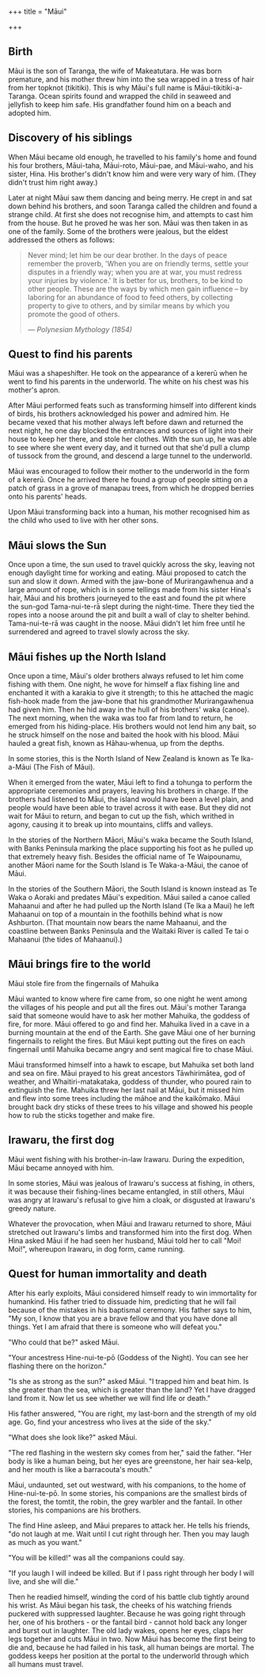 +++
title = "Māui"

+++


<section>
<div></div>
<div>

## Birth

Māui is the son of Taranga, the wife of Makeatutara. He was born premature, and his mother threw him
    into the sea wrapped in a tress of hair from her topknot (tikitiki). This is why Māui's full name is
    Māui-tikitiki-a-Taranga. Ocean spirits found and wrapped the child in seaweed and jellyfish to keep
    him safe. His grandfather found him on a beach and adopted him.

## Discovery of his siblings

When Māui became old enough, he travelled to his family's home and found his four brothers,
    Māui-taha, Māui-roto, Māui-pae, and Māui-waho, and his sister, Hina. His brother's didn't know him
    and were very wary of him. (They didn't trust him right away.)

Later at night Māui saw them dancing and being merry. He crept in and sat down behind his brothers,
    and soon Taranga called the children and found a strange child. At first she does not recognise him,
    and attempts to cast him from the house. But he proved he was her son. Māui was then taken in as one
    of the family. Some of the brothers were jealous, but the eldest addressed the others as follows:


> Never mind; let him be our dear brother. In the days of peace remember the proverb, 'When you are
> on friendly terms, settle your disputes in a friendly way; when you are at war, you must redress
> your injuries by violence.' It is better for us, brothers, to be kind to other people. These are
> the ways by which men gain influence – by laboring for an abundance of food to feed others, by
> collecting property to give to others, and by similar means by which you promote the good of
> others.
> 
> <cite>— Polynesian Mythology (1854)</cite>


## Quest to find his parents

Māui was a shapeshifter. He took on the appearance of a kererū when he went to find his parents in
    the underworld. The white on his chest was his mother's apron.

After Māui performed feats such as transforming himself into different kinds of birds, his brothers
    acknowledged his power and admired him. He became vexed that his mother always left before dawn and
    returned the next night, he one day blocked the entrances and sources of light into their house to
    keep her there, and stole her clothes. With the sun up, he was able to see where she went every day,
    and it turned out that she'd pull a clump of tussock from the ground, and descend a large tunnel to
    the underworld.

Māui was encouraged to follow their mother to the underworld in the form of a kererū. Once he arrived
    there he found a group of people sitting on a patch of grass in a grove of manapau trees, from which
    he dropped berries onto his parents' heads.

Upon Māui transforming back into a human, his mother recognised him as the child who used to live
    with her other sons.


## Māui slows the Sun

Once upon a time, the sun used to travel quickly across the sky, leaving not enough daylight time for
    working and eating. Māui proposed to catch the sun and slow it down. Armed with the jaw-bone of
    Murirangawhenua and a large amount of rope, which is in some tellings made from his sister Hina's
    hair, Māui and his brothers journeyed to the east and found the pit where the sun-god Tama-nui-te-rā
    slept during the night-time. There they tied the ropes into a noose around the pit and built a wall
    of clay to shelter behind. Tama-nui-te-rā was caught in the noose. Māui didn't let him free until he
    surrendered and agreed to travel slowly across the sky.

## Māui fishes up the North Island

Once upon a time, Māui's older brothers always refused to let him come fishing with them. One night,
    he wove for himself a flax fishing line and enchanted it with a karakia to give it strength; to this
    he attached the magic fish-hook made from the jaw-bone that his grandmother Murirangawhenua had
    given him. Then he hid away in the hull of his brothers' waka (canoe). The next morning, when the
    waka was too far from land to return, he emerged from his hiding-place. His brothers would not lend
    him any bait, so he struck himself on the nose and baited the hook with his blood. Māui hauled a
    great fish, known as Hāhau-whenua, up from the depths.


In some stories, this is the North Island of New Zealand is known as Te Ika-a-Māui (The Fish of
    Māui).

When it emerged from the water, Māui left to find a tohunga to perform the appropriate ceremonies and
    prayers, leaving his brothers in charge. If the brothers had listened to Māui, the island would have
    been a level plain, and people would have been able to travel across it with ease. But they did not
    wait for Māui to return, and began to cut up the fish, which writhed in agony, causing it to break
    up into mountains, cliffs and valleys.

In the stories of the Northern Māori, Māui's waka became the South Island, with Banks Peninsula
    marking the place supporting his foot as he pulled up that extremely heavy fish. Besides the
    official name of Te Waipounamu, another Māori name for the South Island is Te Waka-a-Māui, the canoe
    of Māui.

In the stories of the Southern Māori, the South Island is known instead as Te Waka o Aoraki and
    predates Māui's expedition. Māui sailed a canoe called Mahaanui and after he had pulled up the North
    Island (Te Ika a Maui) he left Mahaanui on top of a mountain in the foothills behind what is now
    Ashburton. (That mountain now bears the name Mahaanui, and the coastline between Banks Peninsula and
    the Waitaki River is called Te tai o Mahaanui (the tides of Mahaanui).)

## Māui brings fire to the world

Māui stole fire from the fingernails of Mahuika

Māui wanted to know where fire came from, so one night he went among the villages of his people and
    put all the fires out. Māui's mother Taranga said that someone would have to ask her mother Mahuika,
    the goddess of fire, for more. Māui offered to go and find her. Mahuika lived in a cave in a burning
    mountain at the end of the Earth. She gave Māui one of her burning fingernails to relight the fires.
    But Māui kept putting out the fires on each fingernail until Mahuika became angry and sent magical
    fire to chase Māui.

Māui transformed himself into a hawk to escape, but Mahuika set both land and sea on fire. Māui
    prayed to his great ancestors Tāwhirimātea, god of weather, and Whaitiri-matakataka, goddess of
    thunder, who poured rain to extinguish the fire. Mahuika threw her last nail at Māui, but it missed
    him and flew into some trees including the māhoe and the kaikōmako. Māui brought back dry sticks of
    these trees to his village and showed his people how to rub the sticks together and make fire.

## Irawaru, the first dog

Māui went fishing with his brother-in-law Irawaru. During the expedition, Māui became annoyed with
    him.

In some stories, Māui was jealous of Irawaru's success at fishing, in others, it was because their
    fishing-lines became entangled, in still others, Māui was angry at Irawaru's refusal to give him a
    cloak, or disgusted at Irawaru's greedy nature.

Whatever the provocation, when Māui and Irawaru returned to shore, Māui stretched out Irawaru's limbs
    and transformed him into the first dog. When Hina asked Māui if he had seen her husband, Māui told
    her to call "Moi! Moi!", whereupon Irawaru, in dog form, came running.

## Quest for human immortality and death

After his early exploits, Māui considered himself ready to win immortality for humankind. His father
    tried to dissuade him, predicting that he will fail because of the mistakes in his baptismal
    ceremony. His father says to him, "My son, I know that you are a brave fellow and that you have done
    all things. Yet I am afraid that there is someone who will defeat you."

"Who could that be?" asked Māui.

"Your ancestress Hine-nui-te-pō (Goddess of the Night). You can see her flashing there on the
    horizon."

"Is she as strong as the sun?" asked Māui. "I trapped him and beat him. Is she greater than the sea,
    which is greater than the land? Yet I have dragged land from it. Now let us see whether we will find
    life or death."

His father answered, "You are right, my last-born and the strength of my old age. Go, find your
    ancestress who lives at the side of the sky."

"What does she look like?" asked Māui.

"The red flashing in the western sky comes from her," said the father. "Her body is like a human
    being, but her eyes are greenstone, her hair sea-kelp, and her mouth is like a barracouta's mouth."


Māui, undaunted, set out westward, with his companions, to the home of Hine-nui-te-pō. In some
    stories, his companions are the smallest birds of the forest, the tomtit, the robin, the grey
    warbler and the fantail. In other stories, his companions are his brothers.

The find Hine asleep, and Māui prepares to attack her. He tells his friends, "do not laugh at me.
    Wait until I cut right through her. Then you may laugh as much as you want."

"You will be killed!" was all the companions could say.

"If you laugh I will indeed be killed. But if I pass right through her body I will live, and she will
    die."

Then he readied himself, winding the cord of his battle club tightly around his wrist. As Māui began
    his task, the cheeks of his watching friends puckered with suppressed laughter. Because he was going
    right through her, one of his brothers - or the fantail bird - cannot hold back any longer and burst
    out in laughter. The old lady wakes, opens her eyes, claps her legs together and cuts Māui in two.
    Now Māui has become the first being to die and, because he had failed in his task, all human beings
    are mortal. The goddess keeps her position at the portal to the underworld through which all humans
    must travel.

</div>
</section>
